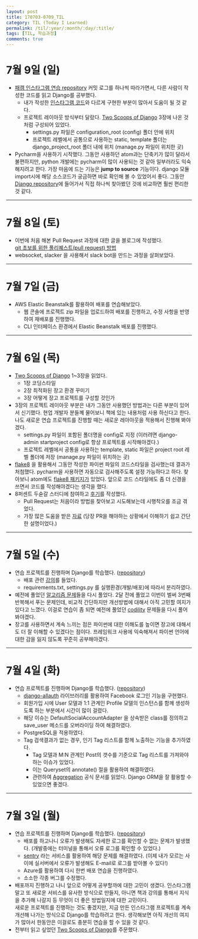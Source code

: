 ```yaml
---
layout: post
title: 170703-0709_TIL
category: TIL (Today I Learned)
permalink: /til/:year/:month/:day/:title/
tags: [TIL, 학습과정]
comments: true
---
```


# 7월 9일 (일)
- [패캠 인스타그램 연습 repository](https://github.com/Fastcampus-WPS-5th/Instagram/commits/master) 커밋 로그를 하나씩 따라가면서, 다른 사람이 작성한 코드를 읽고 Django를 공부했다.
  - 내가 작성한 [인스타그램 코드](https://github.com/zehye/Instagram)와 다르게 구현한 부분이 많아서 도움이 될 것 같다.
  - 프로젝트 레이아웃 방식부터 달랐다. [Two Scoops of Django](https://www.twoscoopspress.com/products/two-scoops-of-django-1-11) 3장에 나온 것처럼 구성되어 있었다.
    - settings.py 파일은 configuration_root (config) 폴더 안에 위치
    - 프로젝트 레벨에서 공통으로 사용하는 static, template 폴더는 django_project_root 폴더 내에 위치 (manage.py 파일이 위치한 곳)
- Pycharm을 사용하기 시작했다. 그동안 사용하던 atom과는 단축키가 많이 달라서 불편하지만, python 개발에는 pycharm이 많이 사용되는 것 같아 일부러라도 익숙해지려고 한다. 가장 마음에 드는 기능은 **jump to source** 기능이다. django 모듈 import시에 해당 소스코드가 궁금하면 바로 확인해 볼 수 있었어서 좋다. 그동안 [Django repository](https://github.com/django/django/tree/1.10.6/django)에 들어가서 직접 하나씩 찾아봤던 것에 비교하면 훨씬 편리한 것 같다.

---

# 7월 8일 (토)
- 이번에 처음 해본 Pull Request 과정에 대한 글을 블로그에 작성했다.     
  [git 초보를 위한 풀리퀘스트(pull request) 방법](https://zehye.github.io/git/2017/07/08/git-first-pull-request-story/)
- websocket, slacker 을 사용해서 slack bot을 만드는 과정을 살펴보았다.

---

# 7월 7일 (금)
- AWS Elastic Beanstalk를 활용하여 배포를 연습해보았다.
  - 웹 콘솔에 프로젝트 zip 파일을 업로드하여 배포를 진행하고, 수정 사항을 반영하여 재배포를 진행했다.
  - CLI 인터페이스 환경에서 Elastic Beanstalk 배포를 진행했다.

---

# 7월 6일 (목)
- [Two Scoops of Django](https://www.twoscoopspress.com/products/two-scoops-of-django-1-11) 1~3장을 읽었다.
  - 1장 코딩스타일
  - 2장 최적화된 장고 환경 꾸미기
  - 3장 어떻게 장고 프로젝트를 구성할 것인가
- 3장의 프로젝트 레이아웃 부분은 내가 그동안 사용했던 방법과는 다른 부분이 있어서 신기했다. 현업 개발자 분들꼐 물어보니 책에 있는 내용처럼 사용 하신다고 한다. 나도 새로운 연습 프로젝트를 진행할 때는 새로운 레아아웃을 적용해서 진행해 봐야겠다.
  - settings.py 파일이 포함된 폴더명을 config로 지정 (이러려면 django-admin startproject config로 항상 프로젝트를 시작해야겠다.)
  - 프로젝트 레벨에서 공통을 사용하는 template, static 파일은 project root 레벨 폴더에 저장 (manage.py 파일이 위치하는 곳)
- [flake8](https://pypi.python.org/pypi/flake8) 을 활용해서 그동안 작성한 파이썬 파일의 코드스타일을 검사했는데 결과가 처첨했다. pycharm을 사용하면 자동으로 검사해주도록 설정 가능하다고 하다. 찾아보니 atom에도 [flake8 패키지가](https://atom.io/packages/linter-flake8) 있었다. 앞으로 코드 스타일에도 좀 더 신경을 쓰면서 코드를 작성해야겠다는 생각을 했다.
- 8퍼센트 두숟갈 스터디에 참여하고 [후기](https://8percent.github.io/)를 작성했다.
  - Pull Request는 처음이라 방법을 찾아보고 시도해보는데 시행착오를 조금 겪었다.
  - 가장 많은 도움을 받은 [자료](https://www.slideshare.net/jungseobshin/github-pull-request) (당장 PR을 해야하는 상황에서 이해하기 쉽고 간단한 설명이었다.)

---
# 7월 5일 (수)
- 연습 프로젝트를 진행하며 Django를 학습했다. ([repository](https://github.com/zehye/Instagram))
  - 배포 관련 [강의](https://nomade.kr/vod/deploy/)를 들었다.
  - requirements.txt, settings.py 를 실행환경(개발/배포)에 따라서 분리하였다.
- 예전에 풀었던 [알고리즘 문제](http://tryhelloworld.co.kr/)들을 다시 풀었다. 2달 전에 풀었고 이번이 벌써 3번째 반복해서 푸는 문제인데, 비교적 간단하지만 개선방법에 대해서 아직 고민할 여지가 있다고 느꼈다. 이걸로 연습이 좀 되면 예전에 풀었던 [codility](https://codility.com/programmers/l) 문제들을 다시 풀어봐야겠다.
- 장고를 사용하면서 계속 느끼는 점은 파이썬에 대한 이해도를 높이면 장고에 대해서도 더 잘 이해할 수 있겠다는 점이다. 프레임워크 사용에 익숙해져서 파이썬 언어에 대한 감을 잃지 않도록 꾸준히 공부해야겠다.

---
# 7월 4일 (화)
- 연습 프로젝트를 진행하며 Django를 학습했다. ([repository](https://github.com/zehye/Instagram))
  - [django-allauth](https://github.com/pennersr/django-allauth) 라이브러리를 활용하여 Facebook 로그인 기능을 구현했다.
  - 회원가입 시에 User 모델과 1:1 관계인 Profile 모델의 인스턴스를 함께 생성하도록 하는 부분에서 시간이 많이 걸렸다.
  - 해당 이슈는 DefaultSocialAccountAdapter 을 상속받은 class를 정의하고 save_user 메소드를 오버라이딩 하여 해결하였다.
  - PostgreSQL을 적용하였다.
  - Tag 검색결과가 없는 경우, 인기 Tag 리스트를 함께 노출하는 기능을 추가하였다.
    - Tag 모델과 M:N 관계인 Post의 갯수를 기준으로 Tag 리스트를 가져와야하는 이슈가 있었다.
    - 이는 Queryset의 annotate() 절을 활용하여 해결하였다.
    - 관련하여 [Aggregation](https://docs.djangoproject.com/en/1.10/topics/db/aggregation/#cheat-sheet) 공식 문서를 읽었다. Django ORM을 잘 활용할 수 있었으면 좋겠다.

---

# 7월 3일 (월)
- 연습 프로젝트를 진행하며 Django를 학습했다. ([repository](https://github.com/zehye/Instagram))
  - 배포를 하고나니 오류가 발생해도 자세한 로그를 확인할 수 없는 문제가 발생했다. (개발중에는 터미널을 통해서 오류 로그를 확인할 수 있었다.)
  - [sentry](https://sentry.io) 라는 서비스를 활용하여 해당 문제를 해결하였다. (이제 내가 모르는 사이에 실서버에서 오류가 발생해도 E-mail로 로그를 받아볼 수 있다!)
  - Azure를 활용하여 다시 한번 배포 연습을 진행하였다.
  - 소소한 각종 버그를 수정했다.
- 배포까지 진행하고 나니 앞으로 어떻게 공부할까에 대한 고민이 생겼다. 인스타그램 말고 또 새로운 서비스를 유사한 방식으로 만들지, 아니면 책과 강의를 통해서 지식을 추가해 나갈지 등 무엇이 더 좋은 방법일지에 대한 고민이다.      
새로운 프로젝트를 진행하는 것도 좋겠지만, 지금 만든 인스타그램 프로젝트를 계속 개선해 나가는 방식으로 Django를 학습하려고 한다. 생각해보면 아직 개선의 여지가 많아서 한동안은 이걸로도 충분히 연습을 할 수 있을 것 같다.
- 전부터 읽고 싶었던 [Two Scoops of Django](http://www.aladin.co.kr/shop/wproduct.aspx?ItemId=88857020)를 주문했다.
